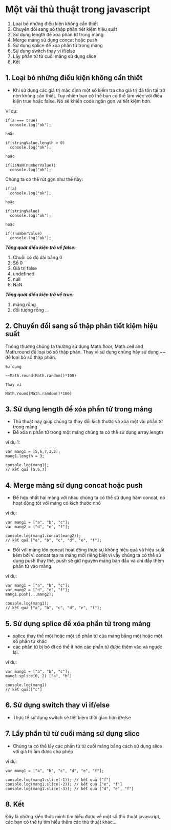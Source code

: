# Một vài thủ thuật trong javascript
1. Loại bỏ những điều kiện không cần thiết
2. Chuyển đổi sang số thập phân tiết kiệm hiệu suất
3. Sử dụng length để xóa phần tử trong mảng
4. Merge mảng sử dụng concat hoặc push
5. Sử dụng splice để xóa phần tử trong mảng
6. Sử dụng switch thay vì if/else
7. Lấy phần tử từ cuối mảng sử dụng slice
8. Kết 
## 1. Loại bỏ những điều kiện không cần thiết
- Khi sử dụng các giá trị mặc định một số kiếm tra cho giá trị đã tồn tại trở nên không cần thiết. Tuy nhiên bạn có thể bạn có thể làm việc với điều kiện true hoặc false. Nó sẽ khiến code ngắn gọn và tiết kiệm hơn.

Ví dụ:
```
if(a === true)
  console.log("ok");
 
hoặc
 
if(stringValue.length > 0)
  console.log("ok");
  
hoặc
  
if(isNaN(numberValue))
  console.log("ok");
```

Chúng ta có thể rút gọn như thế này:

```
if(a)
  console.log("ok");
 
hoặc
 
if(stringValue)
  console.log("ok");
  
hoặc
  
if(!numberValue)
  console.log("ok");
```

***Tổng quát điều kiện trả về false:***
1. Chuỗi có độ dài bằng 0
2. Số 0
3. Giá trị false
4. undefined
5. null
6. NaN

***Tổng quát điều kiện trả về true:***
1. mảng rỗng
2. đối tượng rỗng
..

## 2. Chuyển đổi sang số thập phân tiết kiệm hiệu suất
Thông thường chúng ta thường sử dụng  Math.floor, Math.ceil and Math.round để loại bỏ số thập phân. Thay vì sử dụng chúng hãy sử dụng ~~ để loại bỏ số thập phân.

```
Sử dụng

~~Math.round(Math.random()*100)

Thay vì 

Math.round(Math.random()*100)
```

## 3. Sử dụng length để xóa phần tử trong mảng
- Thủ thuật này giúp chúng ta thay đổi kích thước và xóa một vài phẩn tử trong mảng
- Để xóa n phần tử trong một mảng chúng ta có thể sử dụng array.length

ví dụ 1:
```
var mang1 = [5,6,7,3,2];
mang1.length = 3;

console.log(mang1);
// kết quả [5,6,7]

```

## 4. Merge mảng sử dụng concat hoặc push
- Để hợp nhất hai mảng với nhau chúng ta có thể sử dụng hàm concat, nó hoạt động tốt với mảng có kích thước nhỏ

ví dụ:

```
var mang1 = ["a", "b", "c"]; 
var mang2 = ["d", "e", "f"]; 

console.log(mang1.concat(mang2));
// kết quả ["a", "b", "c", "d", "e", "f"]; 
```

- Đối với mảng lớn concat hoạt động thực sự không hiệu quả và hiệu suất kém bởi vì concat tạo ra mảng mới riêng biệt vì vậy chúng ta có thể sử dụng push thay thế, push sẽ giữ nguyên mảng ban đầu và chỉ đẩy thêm phần tử vào mảng.

ví dụ:

```
var mang1 = ["a", "b", "c"]; 
var mang2 = ["d", "e", "f"]; 
mang1.push(...mang2);

console.log(mang1);
// kết quả ["a", "b", "c", "d", "e", "f"]; 
```

## 5. Sử dụng splice để xóa phần tử trong mảng
- splice thay thế một hoặc một số phần tử của mảng bằng một hoặc một số phần tử khác
- các phần tử bị bỏ đi có thể ít hơn các phần tử được thêm vào và ngược lại.

ví dụ:

```
var mang1 = ["a", "b", "c"]; 
mang1.splice(0, 2) ["a", "b"]

console.log(mang1)
// kết quả:["c"]
```

## 6. Sử dụng switch thay vì if/else
- Thực tế sử dụng switch sẽ tiết kiệm thời gian hơn if/else

## 7. Lấy phần tử từ cuối mảng sử dụng slice
- Chúng ta có thể lấy các phần tử từ cuối mảng bằng cách sử dụng slice với giá trị âm được cho phép

ví dụ:

```
var mang1 = ["a", "b", "c", "d", "e", "f"]; 

console.log(mang1.slice(-1)); // kết quả ["f"] 
console.log(mang1.slice(-2)); // kết quả ["e", "f"] 
console.log(mang1.slice(-3)); // kết quả ["d", "e", "f"]
```
## 8. Kết
Đây là những kiến thức mình tìm hiểu được về một số thủ thuật javascript, các bạn có thể tự tìm hiểu thêm các thủ thuật khác...